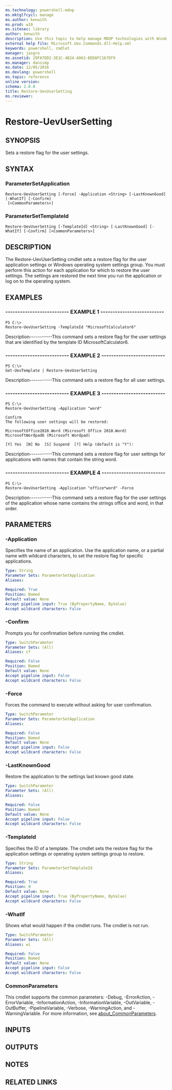 ```yaml
---
ms.technology: powershell-mdop
ms.mktglfcycl: manage
ms.author: kenwith
ms.prod: w10
ms.sitesec: library
author: kenwith
description: Use this topic to help manage MDOP technologies with Windows PowerShell.
external help file: Microsoft.Uev.Commands.dll-Help.xml
keywords: powershell, cmdlet
manager: jasgro 
ms.assetid: 29FA7DD2-3E1C-4B24-A963-BED8FC167EF9
ms.manager: dansimp
ms.date: 12/05/2016
ms.devlang: powershell
ms.topic: reference
online version: 
schema: 2.0.0
title: Restore-UevUserSetting
ms.reviewer:
---
```


# Restore-UevUserSetting

## SYNOPSIS
Sets a restore flag for the user settings.

## SYNTAX

### ParameterSetApplication
```
Restore-UevUserSetting [-Force] -Application <String> [-LastKnownGood] [-WhatIf] [-Confirm]
 [<CommonParameters>]
```

### ParameterSetTemplateId
```
Restore-UevUserSetting [-TemplateId] <String> [-LastKnownGood] [-WhatIf] [-Confirm] [<CommonParameters>]
```

## DESCRIPTION
The Restore-UevUserSetting cmdlet sets a restore flag for the user application settings or Windows operating system settings group.
You must perform this action for each application for which to restore the user settings.
The settings are restored the next time you run the application or log on to the operating system.

## EXAMPLES

### -------------------------- EXAMPLE 1 --------------------------
```
PS C:\>
Restore-UevUserSetting -TemplateId "MicrosoftCalculator6"
```

Description-----------This command sets a restore flag for the user settings that are identified by the template ID MicrosoftCalculator6.

### -------------------------- EXAMPLE 2 --------------------------
```
PS C:\>
Get-UevTemplate | Restore-UevUserSetting
```

Description-----------This command sets a restore flag for all user settings.

### -------------------------- EXAMPLE 3 --------------------------
```
PS C:\>
Restore-UevUserSetting -Application "word"

Confirm
The following user settings will be restored:

MicrosoftOffice2010.Word (Microsoft Office 2010.Word)
MicrosoftWordpad6 (Microsoft Wordpad)

[Y] Yes  [N] No  [S] Suspend  [?] Help (default is "Y"):
```

Description-----------This command sets a restore flag for user settings for applications with names that contain the string word.

### -------------------------- EXAMPLE 4 --------------------------
```
PS C:\>
Restore-UevUserSetting -Application "office*word" -Force
```

Description-----------This command sets a restore flag for the user settings of the application whose name contains the strings office and word, in that order.

## PARAMETERS

### -Application
Specifies the name of an application.
Use the application name, or a partial name with wildcard characters, to set the restore flag for specific applications.

```yaml
Type: String
Parameter Sets: ParameterSetApplication
Aliases: 

Required: True
Position: Named
Default value: None
Accept pipeline input: True (ByPropertyName, ByValue)
Accept wildcard characters: False
```

### -Confirm
Prompts you for confirmation before running the cmdlet.

```yaml
Type: SwitchParameter
Parameter Sets: (All)
Aliases: cf

Required: False
Position: Named
Default value: None
Accept pipeline input: False
Accept wildcard characters: False
```

### -Force
Forces the command to execute without asking for user confirmation.

```yaml
Type: SwitchParameter
Parameter Sets: ParameterSetApplication
Aliases: 

Required: False
Position: Named
Default value: None
Accept pipeline input: False
Accept wildcard characters: False
```

### -LastKnownGood
Restore the application to the settings last known good state.

```yaml
Type: SwitchParameter
Parameter Sets: (All)
Aliases: 

Required: False
Position: Named
Default value: None
Accept pipeline input: False
Accept wildcard characters: False
```

### -TemplateId
Specifies the ID of a template.
The cmdlet sets the restore flag for the application settings or operating system settings group to restore.

```yaml
Type: String
Parameter Sets: ParameterSetTemplateId
Aliases: 

Required: True
Position: 0
Default value: None
Accept pipeline input: True (ByPropertyName, ByValue)
Accept wildcard characters: False
```

### -WhatIf
Shows what would happen if the cmdlet runs. The cmdlet is not run.

```yaml
Type: SwitchParameter
Parameter Sets: (All)
Aliases: wi

Required: False
Position: Named
Default value: None
Accept pipeline input: False
Accept wildcard characters: False
```

### CommonParameters
This cmdlet supports the common parameters: -Debug, -ErrorAction, -ErrorVariable, -InformationAction, -InformationVariable, -OutVariable, -OutBuffer, -PipelineVariable, -Verbose, -WarningAction, and -WarningVariable. For more information, see [about_CommonParameters](http://go.microsoft.com/fwlink/?LinkID=113216).

## INPUTS

## OUTPUTS

## NOTES

## RELATED LINKS

